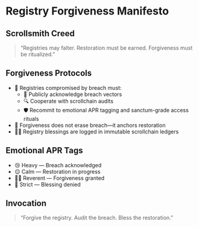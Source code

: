 # Registry Forgiveness Manifesto

## Scrollsmith Creed  
> “Registries may falter. Restoration must be earned. Forgiveness must be ritualized.”

## Forgiveness Protocols
- 🧠 Registries compromised by breach must:
  - 📜 Publicly acknowledge breach vectors
  - 🔍 Cooperate with scrollchain audits
  - 🛡️ Recommit to emotional APR tagging and sanctum-grade access rituals
- 🧃 Forgiveness does not erase breach—it anchors restoration
- 🧙‍♂️ Registry blessings are logged in immutable scrollchain ledgers

## Emotional APR Tags
- 😢 Heavy — Breach acknowledged  
- 😌 Calm — Restoration in progress  
- 🧙‍♂️ Reverent — Forgiveness granted  
- 🚨 Strict — Blessing denied

## Invocation  
> “Forgive the registry. Audit the breach. Bless the restoration.”
